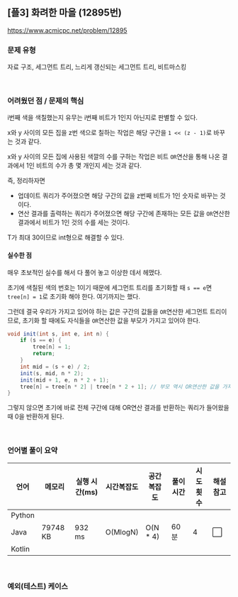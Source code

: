 ## [플3] 화려한 마을 (12895번)

https://www.acmicpc.net/problem/12895

### 문제 유형

자료 구조, 세그먼트 트리, 느리게 갱신되는 세그먼트 트리, 비트마스킹

<br>

### 어려웠던 점 / 문제의 핵심

i번째 색을 색칠했는지 유무는 i번째 비트가 1인지 아닌지로 판별할 수 있다.

x와 y 사이의 모든 집을 z번 색으로 칠하는 작업은 해당 구간을 `1 << (z - 1)`로 바꾸는 것과 같다.

x와 y 사이의 모든 집에 사용된 색깔의 수를 구하는 작업은 비트 `OR`연산을 통해 나온 결과에서 1인 비트의 수가 총 몇 개인지 세는 것과 같다.

즉, 정리하자면

- 업데이트 쿼리가 주어졌으면 해당 구간의 값을 z번째 비트가 1인 숫자로 바꾸는 것이다.
- 연산 결과를 출력하는 쿼리가 주어졌으면 해당 구간에 존재하는 모든 값을 `OR`연산한 결과에서 비트가 1인 것의 수를 세는 것이다.

T가 최대 30이므로 int형으로 해결할 수 있다.

#### 실수한 점

매우 초보적인 실수를 해서 다 풀어 놓고 이상한 데서 헤맸다.

초기에 색칠된 색의 번호는 1이기 때문에 세그먼트 트리를 초기화할 때 `s == e`면 `tree[n] = 1`로 초기화 해야 한다. 여기까지는 했다.

그런데 결국 우리가 가지고 있어야 하는 값은 구간의 값들을 `OR`연산한 세그먼트 트리이므로, 초기화 할 때에도 자식들을 `OR`연산한 값을 부모가 가지고 있어야 한다.

```java
void init(int s, int e, int n) {
    if (s == e) {
        tree[n] = 1;
        return;
    }
    int mid = (s + e) / 2;
    init(s, mid, n * 2);
    init(mid + 1, e, n * 2 + 1);
    tree[n] = tree[n * 2] | tree[n * 2 + 1]; // 부모 역시 OR연산한 값을 가지고 있어야 한다.
}
```

그렇지 않으면 초기에 바로 전체 구간에 대해 OR연산 결과를 반환하는 쿼리가 들어왔을 때 0을 반환하게 된다.

<br>

### 언어별 풀이 요약

| 언어   | 메모리   | 실행 시간(ms) | 시간복잡도 | 공간복잡도 | 풀이 시간 | 시도 횟수 | 해설 참고            |
| ------ | -------- | ------------- | ---------- | ---------- | --------- | --------- | -------------------- |
| Python |          |               |            |            |           |           |                      |
| Java   | 79748 KB | 932 ms        | O(MlogN)   | O(N * 4)   | 60분      | 4         | :white_large_square: |
| Kotlin |          |               |            |            |           |           |                      |

<br>

### 예외(테스트) 케이스

```
```

